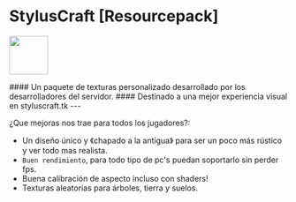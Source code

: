 # StylusCraft [Resourcepack]
<p align="left">
  <img src="https://styluscraft.tk/img/favicon.png" width="70">
</p>
#### Un paquete de texturas personalizado desarrollado por los desarrolladores del servidor.
#### Destinado a una mejor experiencia visual en styluscraft.tk
---

¿Que mejoras nos trae para todos los jugadores?:
* Un diseño único y 《chapado a la antigua》 para ser un poco más rústico y ver todo mas realista.
* `Buen rendimiento`, para todo tipo de pc's puedan soportarlo sin perder fps.
* Buena calibración de aspecto incluso con shaders!
* Texturas aleatorias para árboles, tierra y suelos.

